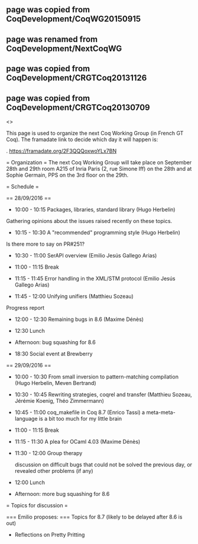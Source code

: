 ## page was copied from CoqDevelopment/CoqWG20150915
## page was renamed from CoqDevelopment/NextCoqWG
## page was copied from CoqDevelopment/CRGTCoq20131126
## page was copied from CoqDevelopment/CRGTCoq20130709
<<TableOfContents>>

This page is used to organize the next Coq Working Group (in French GT Coq). The framadate link to decide which day it will happen is:

 . https://framadate.org/2F3QQQoxwoYLx7BN

= Organization =
The next Coq Working Group will take place on September 28th and 29th 
room A215 of Inria Paris (2, rue Simone Iff) on the 28th and at Sophie Germain, 
PPS on the 3rd floor on the 29th.

= Schedule =

== 28/09/2016 ==

 * 10:00 - 10:15 Packages, libraries, standard library (Hugo Herbelin)

  Gathering opinions about the issues raised recently on these topics.

 * 10:15 - 10:30 A "recommended" programming style (Hugo Herbelin)

  Is there more to say on PR#251?

 * 10:30 - 11:00 SerAPI overview (Emilio Jesús Gallego Arias)

 * 11:00 - 11:15 Break

 * 11:15 - 11:45 Error handling in the XML/STM protocol (Emilio Jesús Gallego Arias)

 * 11:45 - 12:00 Unifying unifiers (Matthieu Sozeau)

  Progress report

 * 12:00 - 12:30 Remaining bugs in 8.6 (Maxime Dénès)

 * 12:30 Lunch

 * Afternoon: bug squashing for 8.6

 * 18:30 Social event at Brewberry

== 29/09/2016 ==

 * 10:00 - 10:30 From small inversion to pattern-matching compilation (Hugo Herbelin, Meven Bertrand)

 * 10:30 - 10:45 Rewriting strategies, coqrel and transfer (Matthieu Sozeau, Jérémie Koenig, Théo Zimmermann)

 * 10:45 - 11:00 coq_makefile in Coq 8.7 (Enrico Tassi)
   a meta-meta-language is a bit too much for my little brain

 * 11:00 - 11:15 Break

 * 11:15 - 11:30 A plea for OCaml 4.03 (Maxime Dénès)

 * 11:30 - 12:00 Group therapy

   discussion on difficult bugs that could not be solved the previous day,
   or revealed other problems (if any)

 * 12:00 Lunch

 * Afternoon: more bug squashing for 8.6


= Topics for discussion =

=== Emilio proposes: ===
Topics for 8.7 (likely to be delayed after 8.6 is out)
 * Reflections on Pretty Pritting
